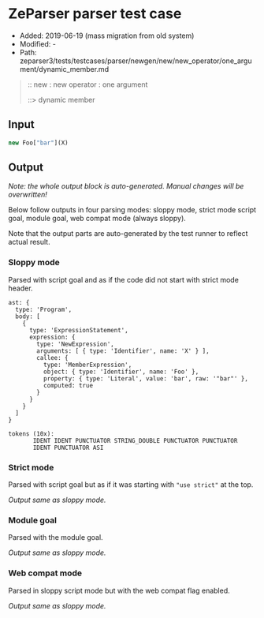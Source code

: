 # ZeParser parser test case

- Added: 2019-06-19 (mass migration from old system)
- Modified: -
- Path: zeparser3/tests/testcases/parser/newgen/new/new_operator/one_argument/dynamic_member.md

> :: new : new operator : one argument
>
> ::> dynamic member

## Input

`````js
new Foo["bar"](X)
`````

## Output

_Note: the whole output block is auto-generated. Manual changes will be overwritten!_

Below follow outputs in four parsing modes: sloppy mode, strict mode script goal, module goal, web compat mode (always sloppy).

Note that the output parts are auto-generated by the test runner to reflect actual result.

### Sloppy mode

Parsed with script goal and as if the code did not start with strict mode header.

`````
ast: {
  type: 'Program',
  body: [
    {
      type: 'ExpressionStatement',
      expression: {
        type: 'NewExpression',
        arguments: [ { type: 'Identifier', name: 'X' } ],
        callee: {
          type: 'MemberExpression',
          object: { type: 'Identifier', name: 'Foo' },
          property: { type: 'Literal', value: 'bar', raw: '"bar"' },
          computed: true
        }
      }
    }
  ]
}

tokens (10x):
       IDENT IDENT PUNCTUATOR STRING_DOUBLE PUNCTUATOR PUNCTUATOR
       IDENT PUNCTUATOR ASI
`````

### Strict mode

Parsed with script goal but as if it was starting with `"use strict"` at the top.

_Output same as sloppy mode._

### Module goal

Parsed with the module goal.

_Output same as sloppy mode._

### Web compat mode

Parsed in sloppy script mode but with the web compat flag enabled.

_Output same as sloppy mode._
